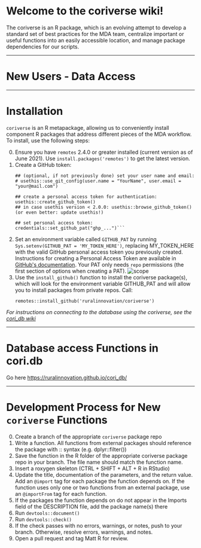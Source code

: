 # Welcome to the coriverse wiki!

The coriverse is an R package, which is an evolving attempt to develop a standard set of best practices for the MDA team, centralize important or useful functions into an easily accessible location, and manage package dependencies for our scripts. 

---

# New Users - Data Access

---

# Installation

`coriverse` is an R metapackage, allowing us to conveniently install component R packages that address different pieces of the MDA workflow. To install, use the following steps:

0. Ensure you have `remotes` 2.4.0 or greater installed (current version as of June 2021). Use `install.packages('remotes')` to get the latest version.
1. Create a GitHub token:
    ```
    ## (optional, if not previously done) set your user name and email:
    # usethis::use_git_config(user.name = "YourName", user.email = "your@mail.com")
    
    ## create a personal access token for authentication:
    usethis::create_github_token() 
    ## in case usethis version < 2.0.0: usethis::browse_github_token() (or even better: update usethis!)

    ## set personal access token:
    credentials::set_github_pat("ghp_...")```
1. Set an environment variable called `GITHUB_PAT` by running `Sys.setenv(GITHUB_PAT = 'MY_TOKEN_HERE')`, replacing MY_TOKEN_HERE with the valid GitHub personal access token you previously created. Instructions for creating a Personal Access Token are available in [GitHub's documentation](https://docs.github.com/en/github/authenticating-to-github/creating-a-personal-access-token). Your PAT only needs `repo` permissions (the first section of options when creating a PAT).
![scope](https://user-images.githubusercontent.com/33400922/135469840-d7076fe8-4e89-49ea-aeab-0701d3d54d12.PNG)
1. Use the `install_github()` function to install the coriverse package(s), which will look for the environment variable GITHUB_PAT and will allow you to install packages from private repos. Call:
    ```
    remotes::install_github('ruralinnovation/coriverse')
    ```
_For instructions on connecting to the database using the coriverse, see the [cori_db wiki](https://github.com/ruralinnovation/cori_db/wiki)_

---

# Database access Functions in cori.db

Go here https://ruralinnovation.github.io/cori_db/

---

# Development Process for New `coriverse` Functions

0. Create a branch of the appropriate `coriverse` package repo
1. Write a function. All functions from external packages should reference the package with :: syntax (e.g. dplyr::filter())
2. Save the function in the R folder of the appropriate coriverse package repo in your branch. The file name should match the function name.
3. Insert a roxygen skeleton (CTRL + SHIFT + ALT + R in RStudio)
4. Update the title, documentation of the parameters, and the return value. Add an `@import` tag for each package the function depends on. If the function uses only one or two functions from an external package, use an `@importFrom` tag for each function.
5. If the packages the function depends on do not appear in the Imports field of the DESCRIPTION file, add the package name(s) there
6. Run `devtools::document()`
7. Run `devtools::check()`
8. If the check passes with no errors, warnings, or notes, push to your branch. Otherwise, resolve errors, warnings, and notes.
9. Open a pull request and tag Matt R for review.
